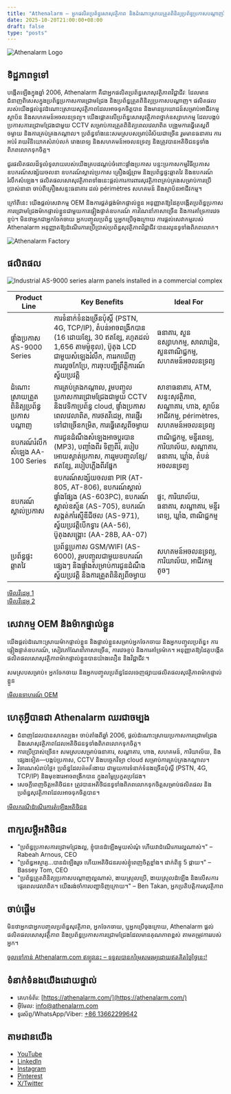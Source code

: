 ```yaml
---
title: "Athenalarm – អ្នកផលិតប្រព័ន្ធសោសុវត្ថិភាព និងដំណោះស្រាយត្រួតពិនិត្យប្រព័ន្ធប្រកាសបណ្តាញវិជ្ជាជីវៈ"
date: 2025-10-20T21:00:00+08:00
draft: false
type: "posts"
---
```


![Athenalarm Logo](https://athenalarm.com/wp-content/uploads/2025/05/athenalarm_home.png)

## ទិដ្ឋភាពទូទៅ

បង្កើតឡើងក្នុងឆ្នាំ 2006, Athenalarm គឺជាអ្នកផលិតប្រព័ន្ធសោសុវត្ថិភាពវិជ្ជាជីវៈ ដែលមានជំនាញពិសេសក្នុងប្រព័ន្ធប្រកាសការជ្រោមជ្រែង និងប្រព័ន្ធត្រួតពិនិត្យប្រកាសបណ្តាញ។ ផលិតផលរបស់យើងផ្តល់នូវដំណោះស្រាយសុវត្ថិភាពដែលអាចទុកចិត្តបាន និងមានប្រយោជន៍សម្រាប់អាជីវកម្ម ស្ថាប័ន និងសហគមន៍អចលនទ្រព្យ។ យើងផ្តោតលើប្រព័ន្ធសោសុវត្ថិភាពថ្នាក់ឧស្សាហកម្ម ដែលបង្កប់ប្រកាសការជ្រោមជ្រែងជាមួយ CCTV សម្រាប់ការត្រួតពិនិត្យពេលវេលាពិត បង្រួមការធ្វើតេស្តពីចម្ងាយ និងការគ្រប់គ្រងកណ្តាល។ ប្រព័ន្ធទាំងនេះសមស្របសម្រាប់វិស័យជាច្រើន រួមមានធនាគារ ការអប់រំ រាយវិនិយោគសំរាប់លក់ រោងពេទ្យ និងសហគមន៍អចលនទ្រព្យ និងត្រូវបានអតិថិជនទូទាំងពិភពលោកទុកចិត្ត។

ជួរផលិតផលដ៏ទូលំទូលាយរបស់យើងគ្របដណ្តប់ចំពោះផ្ទាំងប្រកាស បន្ទះប្រកាសកម្មវិធីប្រកាស ឧបករណ៍សង្ស័យចលនា ឧបករណ៍ស្គាល់ប្រកាស គ្រឿងផ្សំព្រម និងប្រព័ន្ធផ្ទះឆ្លាតវៃ និងឧបករណ៍រំលឹកសំឡេង។ ផលិតផលសោសុវត្ថិភាពទាំងនេះផ្តល់ការការពារសុវត្ថិភាពគ្រប់គ្រងសម្រាប់ការប្រើប្រាស់នានា ចាប់ពីគ្រឿងសន្ទះធនាគារ ដល់ périmètres សហគមន៍ និងស្ថាប័នអាជីវកម្ម។

ក្រៅពីនេះ យើងផ្តល់សេវាកម្ម OEM និងការផ្គត់ផ្គង់ម៉ាកផ្ទាល់ខ្លួន អនុញ្ញាតឱ្យដៃគូបង្កើតប្រព័ន្ធប្រកាសការជ្រោមជ្រែងម៉ាកផ្ទាល់ខ្លួនជាមួយការផ្ទៀងផ្ទាត់ឧបករណ៍ ការណែនាំភាសាច្រើន និងការគាំទ្រការវេចខ្ចប់។ មិនថាអ្នកជាអ្នកចែកចាយ អ្នកបញ្ចូលប្រព័ន្ធ ឬអ្នកប្រើចុងក្រោយ ការផ្តល់សេវាកម្មរបស់ Athenalarm អនុញ្ញាតឱ្យដំណើរការប្រើប្រាស់ប្រព័ន្ធសុវត្ថិភាពវិជ្ជាជីវៈបានរលូនទូទាំងពិភពលោក។

![Athenalarm Factory](https://athenalarm.com/wp-content/uploads/2022/05/Athenalarm-factory-03-540.jpg)

## ផលិតផល

![Industrial AS-9000 series alarm panels installed in a commercial complex](https://athenalarm.com/wp-content/uploads/2022/05/Athenalarm-burglar-alarms-1024.jpg)

| Product Line | Key Benefits | Ideal For |
|--------------|-------------|-----------|
| ផ្ទាំងប្រកាស AS-9000 Series | ការទំនាក់ទំនងច្រើនប៉ុស្តិ៍ (PSTN, 4G, TCP/IP), តំបន់អាចពង្រីកបាន (16 ដោយខ្សែ, 30 ឥតខ្សែ, រហូតដល់ 1,656 តាមម៉ូឌុល), ប៊ូតុង LCD ជាមួយសំឡេងរំលឹក, ការរកឃើញការលួចកែប្រែ, ការចុះបញ្ជីព្រឹត្តិការណ៍ស្វ័យប្រវត្តិ | ធនាគារ, សួនឧស្សាហកម្ម, សាលារៀន, សួនពាណិជ្ជកម្ម, សហគមន៍អចលនទ្រព្យ |
| ដំណោះស្រាយត្រួតពិនិត្យប្រព័ន្ធប្រកាសបណ្តាញ | ការគ្រប់គ្រងកណ្តាល, រួមបញ្ចូលប្រកាសការជ្រោមជ្រែងជាមួយ CCTV និងវេទិកាប្រព័ន្ធ cloud, ផ្ទាំងប្រកាសពេលវេលាពិត, ការថតវីដេអូ, ការផ្ញើរទៅជាច្រើនកម្រិត, ការធ្វើតេស្តពីចម្ងាយ | សាខាធនាគារ, ATM, សន្ទះសុវត្ថិភាព, សណ្ឋាគារ, ហាង, ស្ថាប័នអាជីវកម្ម, périmètres, សហគមន៍អចលនទ្រព្យ |
| ឧបករណ៍រំលឹកសំឡេង AA-100 Series | ការជូនដំណឹងសំឡេងអាចប្ដូរបាន (MP3), បញ្ចាំងពីរ ទិញពីរ, របៀបអោយស្ងាត់ប្រកាស, ការរួមបញ្ចូលខ្សែ/ឥតខ្សែ, របៀបភ្លើងពីរផ្នែក | ពាណិជ្ជកម្ម, មន្ទីរពេទ្យ, ការិយាល័យ, សណ្ឋាគារ, ធនាគារ, ឃ្លាំង, តំបន់អចលនទ្រព្យ |
| ឧបករណ៍ស្គាល់ប្រកាស | ឧបករណ៍សង្ស័យចលនា PIR (AT-805, AT-806), ឧបករណ៍ស្គាល់ផ្ទាំងផ្សែង (AS-603PC), ឧបករណ៍ស្គាល់ឧស្ម័ន (AS-705), ឧបករណ៍សង្កត់កាំរស្មីឌីជីថល (AS-971), ស្វ័យប្រវត្តិបើកទ្វារ (AA-56), ប៊ូតុងសង្គ្រោះ (AA-28B, AA-07) | ផ្ទះ, ការិយាល័យ, ធនាគារ, សណ្ឋាគារ, មន្ទីរពេទ្យ, ឃ្លាំង, ពាណិជ្ជកម្ម |
| ប្រព័ន្ធផ្ទះឆ្លាតវៃ | ប្រព័ន្ធប្រកាស GSM/WIFI (AS-6000), រួមបញ្ចូលជាមួយឧបករណ៍ផ្សេងៗ និងផ្ទាំងសម្រាប់ការជូនដំណឹងស្វ័យប្រវត្តិ និងការត្រួតពិនិត្យពីចម្ងាយ | សហគមន៍អចលនទ្រព្យ, ការិយាល័យ, អាជីវកម្មតូចៗ |

[មើលវីដេអូ 1](https://www.youtube.com/watch?v=fxNFCblKrTA)  
[មើលវីដេអូ 2](https://www.youtube.com/watch?v=FouMQpGDZNk)

## សេវាកម្ម OEM និងម៉ាកផ្ទាល់ខ្លួន

យើងផ្តល់ដំណោះស្រាយម៉ាកផ្ទាល់ខ្លួន និងផ្ទាល់ខ្លួនសម្រាប់អ្នកចែកចាយ និងអ្នកបញ្ចូលប្រព័ន្ធ៖ ការផ្ទៀងផ្ទាត់ឧបករណ៍, សៀវភៅណែនាំភាសាច្រើន, ការវេចខ្ចប់ និងការគាំទ្រម៉ាក។ អនុញ្ញាតឱ្យដៃគូបង្កើតផលិតផលសោសុវត្ថិភាពម៉ាកផ្ទាល់ខ្លួនបានយ៉ាងលឿន និងវិជ្ជាជីវៈ។

សមស្របសម្រាប់៖ អ្នកចែកចាយ និងអ្នកបញ្ចូលប្រព័ន្ធដែលចេញផ្សាយផលិតផលសុវត្ថិភាពម៉ាកផ្ទាល់ខ្លួន

[មើលឧទាហរណ៍ OEM](https://www.instagram.com/p/CTj0hpEjxJ0/)

## ហេតុអ្វីបានជា Athenalarm ឈរជាចម្បង

- ជំនាញដែលបានសាកល្បង៖ ចាប់តាំងពីឆ្នាំ 2006, ផ្តល់ដំណោះស្រាយប្រកាសការជ្រោមជ្រែង និងសោសុវត្ថិភាពដែលអតិថិជនទូទាំងពិភពលោកទុកចិត្ត។  
- ការប្រើប្រាស់ច្រើន៖ សមស្របសម្រាប់ធនាគារ, សណ្ឋាគារ, ហាង, សហគមន៍, ការិយាល័យ, និងផ្សេងទៀត—បង្កប់ប្រកាស, CCTV និងបច្ចេកវិទ្យា cloud សម្រាប់ការគ្រប់គ្រងកណ្តាល។  
- វិចារណសំរាប់ថ្លៃ៖ ប្រព័ន្ធដែលติดตั้งងាយ ជាមួយការទំនាក់ទំនងច្រើនប៉ុស្តិ៍ (PSTN, 4G, TCP/IP) និងមុខងារអាចពង្រីកបាន ក្នុងតម្លៃប្រកួតប្រជែង។  
- សេចក្ដីពេញចិត្តអតិថិជន៖ ត្រូវបានអតិថិជនទូទាំងពិភពលោកទុកចិត្តសម្រាប់ផលិតផល និងប្រព័ន្ធសុវត្ថិភាពដែលអាចទុកចិត្តបាន។

[មើលករណីដំណើរការតំឡើងអតិថិជន](https://www.instagram.com/p/DJ0VWautwqA/?img_index=2)

## ពាក្យសម្តីអតិថិជន

- "ប្រព័ន្ធប្រកាសការជ្រោមជ្រែងល្អ, ខ្ញុំបានដំឡើងមួយសំណុំ ហើយវាដំណើរការល្អណាស់។" – Rabeah Arnous, CEO  
- "ប្រព័ន្ធអស្ចារ្យ…បានដំឡើងរួច ហើយអតិថិជនរបស់ខ្ញុំពេញចិត្តខ្លាំង។ ដាក់ពិន្ទុ 5 ផ្កាយ។" – Bassey Tom, CEO  
- "ប្រព័ន្ធត្រួតពិនិត្យប្រកាសបណ្តាញល្អណាស់, ងាយស្រួលប្រើ, ងាយស្រួលដំឡើង និងលើសការផ្ទេរពេលវេលាពិត។ យើងរង់ចាំការបញ្ជាទិញក្រោយ។" – Ben Takan, អ្នកប្រតិបត្តិការសុវត្ថិភាព

## ចាប់ផ្តើម

មិនថាអ្នកជាអ្នកបញ្ចូលប្រព័ន្ធសុវត្ថិភាព, អ្នកចែកចាយ, ឬអ្នកប្រើចុងក្រោយ, Athenalarm ផ្តល់ផលិតផលសោសុវត្ថិភាព និងប្រព័ន្ធប្រកាសការជ្រោមជ្រែងដែលមានគុណភាពខ្ពស់ តាមតម្រូវការរបស់អ្នក។

[ចូលទៅកាន់ Athenalarm.com ឥឡូវនេះ – ទទួលបានកម្រៃសមរម្យដោយឥតគិតថ្លៃថ្ងៃនេះ!](https://athenalarm.com/)

## ទំនាក់ទំនងយើងដោយផ្ទាល់

- គេហទំព័រ: [https://athenalarm.com/](https://athenalarm.com/)  
- អ៊ីមែល: [info@athenalarm.com](mailto:info@athenalarm.com)  
- ទូរស័ព្ទ/WhatsApp/Viber: [+86 13662299642](https://api.whatsapp.com/send?phone=8613662299642)

## តាមដានយើង

- [YouTube](https://www.youtube.com/channel/UCP0_Wg3aylBn69eBIH2Fazg)  
- [LinkedIn](https://www.linkedin.com/company/athenalarm/)  
- [Instagram](https://www.instagram.com/athenalarm/)  
- [Pinterest](https://www.pinterest.com/athenalarm/)  
- [X/Twitter](https://x.com/Athenalarm)
